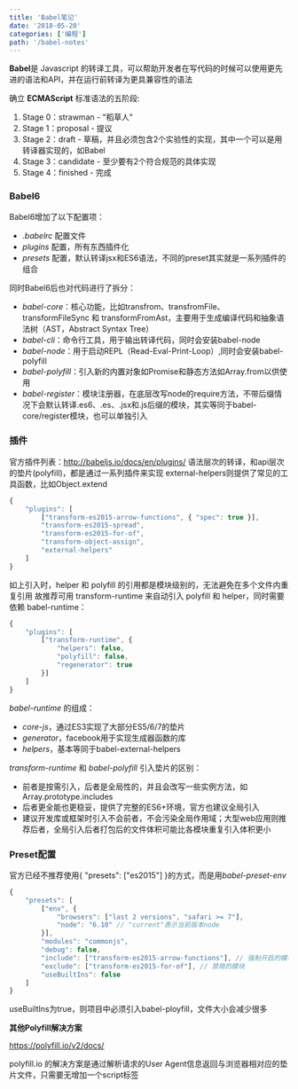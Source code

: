 ```yaml
---
title: 'Babel笔记'
date: '2018-05-20'
categories: ['编程']
path: '/babel-notes'
---
```


**Babel**是 Javascript 的转译工具，可以帮助开发者在写代码的时候可以使用更先进的语法和API，并在运行前转译为更具兼容性的语法

确立 **ECMAScript** 标准语法的五阶段:
1. Stage 0：strawman - "稻草人"
2. Stage 1：proposal - 提议
3. Stage 2：draft - 草稿，并且必须包含2个实验性的实现，其中一个可以是用转译器实现的，如Babel
4. Stage 3：candidate - 至少要有2个符合规范的具体实现
5. Stage 4：finished - 完成

### Babel6


Babel6增加了以下配置项：
- *.babelrc* 配置文件
- *plugins* 配置，所有东西插件化
- *presets* 配置，默认转译jsx和ES6语法，不同的preset其实就是一系列插件的组合

同时Babel6后也对代码进行了拆分：
* *babel-core*：核心功能，比如transfrom、transfromFile、transformFileSync 和 transformFromAst，主要用于生成编译代码和抽象语法树（AST，Abstract Syntax Tree）
* *babel-cli*：命令行工具，用于输出转译代码，同时会安装babel-node
* *babel-node*：用于启动REPL（Read-Eval-Print-Loop）,同时会安装babel-polyfill
* *babel-polyfill*：引入新的内置对象如Promise和静态方法如Array.from以供使用
* *babel-register*：模块注册器，在底层改写node的require方法，不带后缀情况下会默认转译.es6、.es、.jsx和.js后缀的模块，其实等同于babel-core/register模块，也可以单独引入

### 插件

官方插件列表：http://babeljs.io/docs/en/plugins/
语法层次的转译，和api层次的垫片(polyfill)，都是通过一系列插件来实现
external-helpers则提供了常见的工具函数，比如Object.extend

```javascript
{
    "plugins": [
        ["transform-es2015-arrow-functions", { "spec": true }],
        "transform-es2015-spread",
        "transform-es2015-for-of",
        "transform-object-assign",
        "external-helpers"
    ]
}
```

如上引入时，helper 和 polyfill 的引用都是模块级别的，无法避免在多个文件内重复引用
故推荐可用 transform-runtime 来自动引入 polyfill 和 helper，同时需要依赖 babel-runtime：

```javascript
{
    "plugins": [
        ["transform-runtime", {
            "helpers": false,
            "polyfill": false,
            "regenerator": true
        }]
    ]
}
```



*babel-runtime* 的组成：

* *core-js*，通过ES3实现了大部分ES5/6/7的垫片
* *generator*，facebook用于实现生成器函数的库
* *helpers*，基本等同于babel-external-helpers

*transform-runtime* 和 *babel-polyfill* 引入垫片的区别：

- 前者是按需引入，后者是全局性的，并且会改写一些实例方法，如Array.prototype.includes
- 后者更全能也更稳妥，提供了完整的ES6+环境，官方也建议全局引入
- 建议开发库或框架时引入不会前者，不会污染全局作用域；大型web应用则推荐后者，全局引入后者打包后的文件体积可能比各模块重复引入体积更小

### Preset配置
官方已经不推荐使用{ "presets": ["es2015"] }的方式，而是用*babel-preset-env*

```javascript
{
    "presets": [
        ["env", {
            "browsers": ["last 2 versions", "safari >= 7"],
            "node": "6.10" // "current"表示当前版本node
        }],
        "modules": "commonjs",
        "debug": false,
        "include": ["transform-es2015-arrow-functions"], // 强制开启的模块
        "exclude": ["transform-es2015-for-of"], // 禁用的模块
        "useBuiltIns": false
    ]
}
```

useBuiltIns为true，则项目中必须引入babel-ployfill，文件大小会减少很多

**其他Polyfill解决方案**

https://polyfill.io/v2/docs/

polyfill.io 的解决方案是通过解析请求的User Agent信息返回与浏览器相对应的垫片文件，只需要无增加一个script标签
